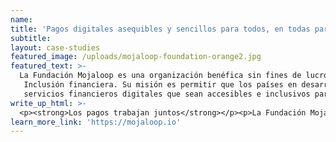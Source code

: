 ```yaml
---
name:
title: 'Pagos digitales asequibles y sencillos para todos, en todas partes'
subtitle:
layout: case-studies
featured_image: /uploads/mojaloop-foundation-orange2.jpg
featured_text: >-
  La Fundación Mojaloop es una organización benéfica sin fines de lucro con una visión de universal
   Inclusión financiera. Su misión es permitir que los países en desarrollo diseñen
   servicios financieros digitales que sean accesibles e inclusivos para todos.
write_up_html: >-
  <p><strong>Los pagos trabajan juntos</strong></p><p>La Fundación Mojaloop es una organización benéfica sin fines de lucro con una visión de inclusión financiera universal. Su misión es permitir que los países en desarrollo diseñen servicios financieros digitales que sean accesibles e inclusivos para todos. </p><p>El software de código abierto Mojaloop de la Fundación es un modelo sobre cómo ayudar a las organizaciones a sistemas de pago a plazo que permiten servicios financieros asequibles y sin problemas entre usuarios individuales, bancos, entidades gubernamentales, comerciantes, operadores de redes móviles, proveedores de servicios y empresas de tecnología.</p><p><strong>La interoperabilidad es el desafío</strong>< /p><p>Si bien los servicios de dinero móvil existen en casi 100 países, 1700 millones de personas aún carecen de acceso a los servicios financieros digitales, a pesar de que la mayoría posee un teléfono móvil, según Global Findex del Banco Mundial. Aumentar el acceso a los servicios financieros digitales y las herramientas financieras es fundamental para acelerar el ritmo al que los excluidos financieramente ingresan al sistema financiero formal, especialmente en las economías en desarrollo.</p><p>El desafío principal es que puede ser costoso y complejo construir sistemas interoperables que sean inclusivos para todos. El resultado es que muchos permanecen sin servicios bancarios debido a las altas tarifas de transacción resultantes y los requisitos para ser un cliente a través de múltiples plataformas bancarias, móviles y de pago digital.</p><p>Al proporcionar un modelo sobre cómo simplificar y reducir el costo de diseñar la interoperabilidad de pagos, los países pueden trabajar con los bancos, y los proveedores de pago digital y dinero móvil pueden desarrollar sistemas de pago en tiempo real que satisfagan las necesidades de servicios financieros digitales de los mercados emergentes y los no bancarizados.</p><p ><strong>Desarrollado sobre el protocolo Interledger</strong></p><p>Desarrollado sobre el protocolo Interledger, Mojaloop es una plataforma de código abierto para pagos digitales, que permite pagos entre múltiples MNO, bancos comerciales o un banco central por liquidar, aunque puedan estar en redes diferentes.</p><p>El protocolo Interledger define un conjunto de reglas que permite que una red de computadoras envíe 'paquetes' de valor a través de redes de pago independientes, de manera similar a como el yo Internet enruta paquetes de información. La arquitectura abierta y el protocolo mínimo de Interledger permiten la interoperabilidad con cualquier sistema de transferencia de divisas, con bajos costes y una implementación sencilla.</p><p>"Mojaloop ha tomado muchos de los conceptos clave de Interledger y los está aplicando para simplificar los pagos digitales para los desatendidos", dijo Adrian Hope-Bailie, director global de Interledger en Coil, miembro de la Fundación Interledger y miembro de la Fundación Mojaloop. "Interledger, como Mojaloop, es completamente independiente de cómo se mueve realmente el dinero digital entre los participantes, lo que lo convierte en la herramienta perfecta para permitir transferencias de dinero sin interrupciones en todas las redes, geografías y monedas".</p><p>The Mojaloop Foundation se enorgullece de los avances que está logrando con la ayuda de Interledger. El Banco de Tanzania está en proceso de implementar Mojaloop para servir a los ciudadanos de Tanzania, y Mowali, una empresa conjunta entre los operadores de redes móviles Orange y MTN, es una implementación de Mojaloop que se puso en marcha recientemente. Sus servicios se están implementando gradualmente en toda África.</p><p>&ldquo;Mojaloop se dedica a mejorar las vidas de los desatendidos al permitir transacciones financieras digitales fluidas sin los obstáculos restrictivos que han sido barreras en el pasado ", dijo Paula Hunter, directora ejecutiva de Mojaloop Foundation. "Con la ayuda de Interledger, podemos impactar positivamente en una población que históricamente ha sido exc desprendidos de los sistemas financieros formales al darles la capacidad de pagar y recibir pagos directamente desde un simple teléfono móvil, lo que abre enormes oportunidades".</p><p><strong>La inclusión financiera impulsa el crecimiento</strong> </p><p>Si estas soluciones se adoptan ampliamente, los servicios financieros digitales interoperables podrían proporcionar a muchas más personas acceso a importantes herramientas financieras. Permitir que las personas utilicen los servicios financieros les ayuda a aprovechar las oportunidades y las protege de los riesgos, lo que impulsa el crecimiento económico. por ciento 'por encima de lo habitual',&rsquo; según el Instituto Global McKinsey. Iniciativas como Mojaloop e Interledger pueden desempeñar un papel fundamental para que esto sea una realidad.</p><p>&nbsp;</p><p>&nbsp;</p>
learn_more_link: 'https://mojaloop.io'
---
```


